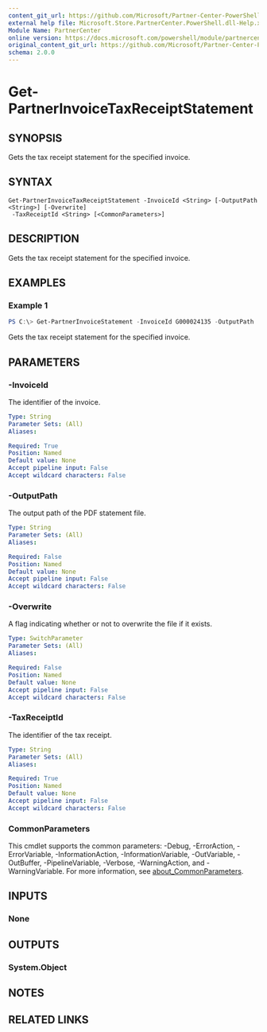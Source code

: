 ```yaml
---
content_git_url: https://github.com/Microsoft/Partner-Center-PowerShell/blob/master/docs/help/Get-PartnerInvoiceTaxReceiptStatement.md
external help file: Microsoft.Store.PartnerCenter.PowerShell.dll-Help.xml
Module Name: PartnerCenter
online version: https://docs.microsoft.com/powershell/module/partnercenter/Get-PartnerInvoiceTaxReceiptStatement
original_content_git_url: https://github.com/Microsoft/Partner-Center-PowerShell/blob/master/docs/help/Get-PartnerInvoiceTaxReceiptStatement.md
schema: 2.0.0
---
```


# Get-PartnerInvoiceTaxReceiptStatement

## SYNOPSIS
Gets the tax receipt statement for the specified invoice.

## SYNTAX

```
Get-PartnerInvoiceTaxReceiptStatement -InvoiceId <String> [-OutputPath <String>] [-Overwrite]
 -TaxReceiptId <String> [<CommonParameters>]
```

## DESCRIPTION
Gets the tax receipt statement for the specified invoice.

## EXAMPLES

### Example 1
```powershell
PS C:\> Get-PartnerInvoiceStatement -InvoiceId G000024135 -OutputPath 'C:\Invoices\' -TaxReceiptId 00123
```

Gets the tax receipt statement for the specified invoice.

## PARAMETERS

### -InvoiceId
The identifier of the invoice.

```yaml
Type: String
Parameter Sets: (All)
Aliases:

Required: True
Position: Named
Default value: None
Accept pipeline input: False
Accept wildcard characters: False
```

### -OutputPath
The output path of the PDF statement file.

```yaml
Type: String
Parameter Sets: (All)
Aliases:

Required: False
Position: Named
Default value: None
Accept pipeline input: False
Accept wildcard characters: False
```

### -Overwrite
A flag indicating whether or not to overwrite the file if it exists.

```yaml
Type: SwitchParameter
Parameter Sets: (All)
Aliases:

Required: False
Position: Named
Default value: None
Accept pipeline input: False
Accept wildcard characters: False
```

### -TaxReceiptId
The identifier of the tax receipt.

```yaml
Type: String
Parameter Sets: (All)
Aliases:

Required: True
Position: Named
Default value: None
Accept pipeline input: False
Accept wildcard characters: False
```

### CommonParameters
This cmdlet supports the common parameters: -Debug, -ErrorAction, -ErrorVariable, -InformationAction, -InformationVariable, -OutVariable, -OutBuffer, -PipelineVariable, -Verbose, -WarningAction, and -WarningVariable. For more information, see [about_CommonParameters](http://go.microsoft.com/fwlink/?LinkID=113216).

## INPUTS

### None

## OUTPUTS

### System.Object
## NOTES

## RELATED LINKS
